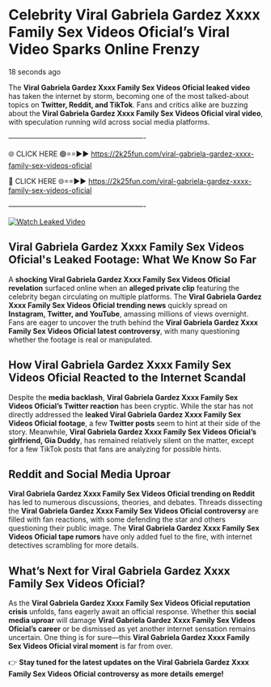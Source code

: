 # Celebrity ️Viral Gabriela Gardez Xxxx Family Sex Videos Oficial’s Viral Video Sparks Online Frenzy

18 seconds ago

The **️Viral Gabriela Gardez Xxxx Family Sex Videos Oficial leaked video** has taken the internet by storm, becoming one of the most talked-about topics on **Twitter, Reddit, and TikTok**. Fans and critics alike are buzzing about the **️Viral Gabriela Gardez Xxxx Family Sex Videos Oficial viral video**, with speculation running wild across social media platforms.

———————————————————-

🌐 CLICK HERE 🟢==►► https://2k25fun.com/️viral-gabriela-gardez-xxxx-family-sex-videos-oficial

🔴 CLICK HERE 🌐==►► https://2k25fun.com/️viral-gabriela-gardez-xxxx-family-sex-videos-oficial

———————————————————-

[![Watch Leaked Video](https://miro.medium.com/v2/resize:fit:828/format:webp/1*cilzJN44JGOrTw9NJCrNHA.gif "Watch Leaked Video")](https://2k25fun.com/️viral-gabriela-gardez-xxxx-family-sex-videos-oficial)

## **️Viral Gabriela Gardez Xxxx Family Sex Videos Oficial's Leaked Footage: What We Know So Far**  
A **shocking ️Viral Gabriela Gardez Xxxx Family Sex Videos Oficial revelation** surfaced online when an **alleged private clip** featuring the celebrity began circulating on multiple platforms. The **️Viral Gabriela Gardez Xxxx Family Sex Videos Oficial trending news** quickly spread on **Instagram, Twitter, and YouTube**, amassing millions of views overnight. Fans are eager to uncover the truth behind the **️Viral Gabriela Gardez Xxxx Family Sex Videos Oficial latest controversy**, with many questioning whether the footage is real or manipulated.  

## **How ️Viral Gabriela Gardez Xxxx Family Sex Videos Oficial Reacted to the Internet Scandal**  
Despite the **media backlash**, **️Viral Gabriela Gardez Xxxx Family Sex Videos Oficial’s Twitter reaction** has been cryptic. While the star has not directly addressed the **leaked ️Viral Gabriela Gardez Xxxx Family Sex Videos Oficial footage**, a few **Twitter posts** seem to hint at their side of the story. Meanwhile, **️Viral Gabriela Gardez Xxxx Family Sex Videos Oficial’s girlfriend, Gia Duddy**, has remained relatively silent on the matter, except for a few TikTok posts that fans are analyzing for possible hints.  

## **Reddit and Social Media Uproar**  
**️Viral Gabriela Gardez Xxxx Family Sex Videos Oficial trending on Reddit** has led to numerous discussions, theories, and debates. Threads dissecting the **️Viral Gabriela Gardez Xxxx Family Sex Videos Oficial controversy** are filled with fan reactions, with some defending the star and others questioning their public image. The **️Viral Gabriela Gardez Xxxx Family Sex Videos Oficial tape rumors** have only added fuel to the fire, with internet detectives scrambling for more details.  

## **What’s Next for ️Viral Gabriela Gardez Xxxx Family Sex Videos Oficial?**  
As the **️Viral Gabriela Gardez Xxxx Family Sex Videos Oficial reputation crisis** unfolds, fans eagerly await an official response. Whether this **social media uproar** will damage **️Viral Gabriela Gardez Xxxx Family Sex Videos Oficial’s career** or be dismissed as yet another internet sensation remains uncertain. One thing is for sure—this **️Viral Gabriela Gardez Xxxx Family Sex Videos Oficial viral moment** is far from over.  

👉 **Stay tuned for the latest updates on the ️Viral Gabriela Gardez Xxxx Family Sex Videos Oficial controversy as more details emerge!**  